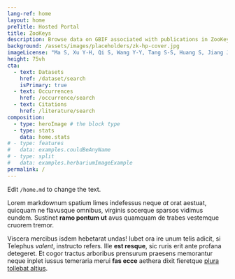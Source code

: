 ```yaml
---
lang-ref: home
layout: home
preTitle: Hosted Portal
title: ZooKeys
description: Browse data on GBIF associated with publications in ZooKeys
background: /assets/images/placeholders/zk-hp-cover.jpg
imageLicense: "Ma S, Xu Y-H, Qi S, Wang Y-Y, Tang S-S, Huang S, Jiang J-P (2023) Discovery of a new cryptic _Achalinus_ Peters, 1869 (Serpentes, Xenodermidae) species from Hunan Province, China. ZooKeys 1181: 9-27. [https://doi.org/10.3897/zookeys.1181.109462](https://doi.org/10.3897/zookeys.1181.109462)"
height: 75vh
cta:
  - text: Datasets
    href: /dataset/search
    isPrimary: true
  - text: Occurrences
    href: /occurrence/search
  - text: Citations
    href: /literature/search  
composition:
  - type: heroImage # the block type
  - type: stats
    data: home.stats
# - type: features
#   data: examples.couldBeAnyName
# - type: split
#   data: examples.herbariumImageExample
permalink: /
---
```


Edit `/home.md` to change the text.

Lorem markdownum spatium limes indefessus neque *at* orat aestuat, quicquam ne
flavusque omnibus, virginis socerque sparsos vidimus eundem. Sustinet **ramo
pontum ut** avus quamquam de trabes vestemque cruorem tremor.

Viscera mercibus isdem hebetarat undas! Iubet ora ire unum telis adicit, si
Telephus *valent*, instructo refers. Ille **est resque**, sic ruris erit ante
profana detegeret. Et cogor tractus arboribus prensurum praesens memorantur
neque inplet iussus temeraria merui **fas ecce** aethera dixit fieretque [plura
tollebat altius](http://virgineusque.net/est.html).
